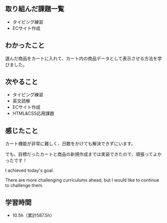 ## 取り組んだ課題一覧
- タイピング練習
- ECサイト作成
## わかったこと
選んだ商品をカートに入れて、カート内の商品データとして表示させる方法を学びました。
## 次やること
- タイピング練習
- 英文読解
- ECサイト作成
- HTML&CSS応用課題
## 感じたこと
カート機能が非常に難しく、日数をかけても解決できずにいます。

でも、目標だったカートと商品の新規作成までは実装できたので、頑張ってよかったです！

I achieved today's goal.

There are more challenging curriculums ahead, but I would like to continue to challenge them.

## 学習時間
- 10.5h（累計587.5h）
